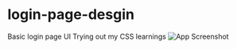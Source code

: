 # login-page-desgin
Basic login page UI 
Trying out my CSS learnings 
![App Screenshot](preview/result.jpg)
